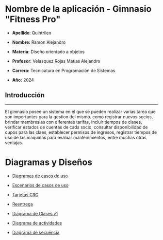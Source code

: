 # Nombre de la aplicación - Gimnasio "Fitness Pro"

* **Apellido**: Quintrileo  
* **Nombre:** Ramon Alejandro
* **Materia:** Diseño orientado a objetos 
* **Profesor:** Velasquez Rojas Matias Alejandro 
* **Carrera:** Tecnicatura en Programación de Sistemas  

* **Año:** 2024
## Introducción
---
El gimnasio posee un sistema en el que se pueden realizar varias tarea que son importantes para la gestion del mismo.
como registrar nuevos socios, brindar membresias con diferentes tarifas, incluir tiempos de clases, verificar estados de cuentas de cada socio, consultar disponibilidad de cupos para las claes, establecer permisos de ingresos, registrar tiempos de uso de las maquinas para evaluar mantenimientos, entre muchas otras ventajas.


# Diagramas y Diseños

* [Diagramas de casos de uso](https://app.diagrams.net/#G1jpYGHku8cDvuKoZC3D00haeEgWquWFYM#%7B%22pageId%22%3A%22Iv0qC2GTRy8RHhDNhKyT%22%7) 
* [Escenarios de casos de uso](https://docs.google.com/spreadsheets/d/192H9Yvpkwe_c7NiCZGR55iYPsYdWZoYAg1mwBSeL5Bk/edit?gid=356940991#gid=356940991) 

* [Tarjetas CRC](https://docs.google.com/spreadsheets/d/1auk7-KZiNLy7jtgR65n8b-PqU09LWJnXkh7D0kfsT44/edit?gid=0#gid=0)

+ [Reentrega](https://docs.google.com/document/d/14MiL49Z0ZLd9j0WSlsAsss75ndZY8WiPw4AOMuvMdMc/edit )
 
+ [Diagrama de Clases v1](https://docs.google.com/document/d/1-RH6E0LbcjWQEpEaE-r0HnEL3woa_pj_aZgMEm5hMUw/edit)
+ [Diagrama de actividades](https://app.diagrams.net/#G15uMXl09iE1R4pxRDFL1XigwG48KfHjyT#%7B%22pageId%22%3A%2274e2e168-ea6b-b213-b513-2b3c1d86103e%22%7D)

+ [Diagrama de secuencia](https://app.diagrams.net/#G1bVPaC2PGdDgl6PmfTb_1LsipznLofP0c#%7B%22pageId%22%3A%222YBvvXClWsGukQMizWep%22%7D)
